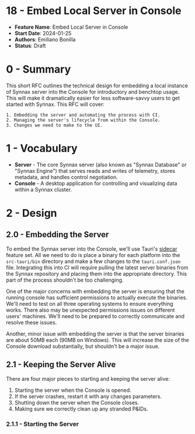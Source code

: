 # 18 - Embed Local Server in Console

- **Feature Name**: Embed Local Server in Console
- **Start Date**: 2024-01-25
- **Authors**: Emiliano Bonilla
- **Status**: Draft

# 0 - Summary

This short RFC outlines the technical design for embedding a local instance of Synnax
server into the Console for introductory and benchtop usage. This will make it
dramatically easier for less software-savvy users to get started with Synnax. This RFC
will cover:

    1. Embedding the server and automating the process with CI.
    2. Managing the server's lifecycle from within the Console.
    3. Changes we need to make to the UI.

# 1 - Vocabulary

- **Server** - The core Synnax server (also known as "Synnax Database" or "Synnax
  Engine") that serves reads and writes of telemetry, stores metadata, and handles
  control negotiation.
- **Console** - A desktop application for controlling and visualizing data within a
  Synnax cluster.

# 2 - Design

## 2.0 - Embedding the Server

To embed the Synnax server into the Console, we'll use Tauri's
[sidecar](https://tauri.app/v1/guides/building/sidecar/) feature set. All we need to do
is place a binary for each platform into the `src-tauri/bin` directory and make a few
changes to the `tauri.conf.json` file. Integrating this into CI will require pulling the
latest server binaries from the Synnax repository and placing them into the appropriate
directory. This part of the process shouldn't be too challenging.

One of the major concerns with embedding the server is ensuring that the running console
has sufficient permissions to actually execute the binaries. We'll need to test on all
three operating systems to ensure everything works. There also may be unexpected
permissions issues on different users' machines. We'll need to be prepared to correctly
communicate and resolve these issues.

Another, minor issue with embedding the server is that the server binaries are about
50MB each (90MB on Windows). This will increase the size of the Console download
substantially, but shouldn't be a major issue.

## 2.1 - Keeping the Server Alive

There are four major pieces to starting and keeping the server alive:

1. Starting the server when the Console is opened.
2. If the server crashes, restart it with any changes parameters.
3. Shutting down the server when the Console closes.
4. Making sure we correctly clean up any stranded P&IDs.

### 2.1.1 - Starting the Server
